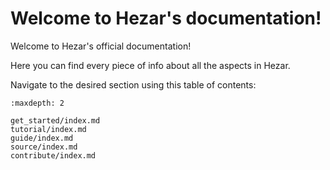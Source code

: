 # Welcome to Hezar's documentation!
Welcome to Hezar's official documentation!

Here you can find every piece of info about all the aspects in Hezar.

Navigate to the desired section using this table of contents:

```{toctree}
:maxdepth: 2

get_started/index.md
tutorial/index.md
guide/index.md
source/index.md
contribute/index.md
```